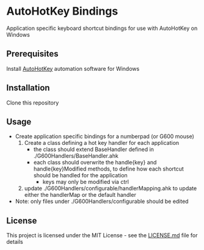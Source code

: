 # AutoHotKey Bindings
Application specific keyboard shortcut bindings for use with AutoHotKey on Windows

## Prerequisites
Install [AutoHotKey](https://www.autohotkey.com/) automation software for Windows

## Installation
Clone this repository

## Usage
* Create application specific bindings for a numberpad (or G600 mouse)
    1) Create a class defining a hot key handler for each application 
        * the class should extend BaseHandler defined in ./G600Handlers/BaseHandler.ahk
        * each class should overwrite the handle{key} and handle{key}Modified methods, to define how each shortcut should be handled for the application
          * keys may only be modified via ctrl
    2) update ./G600Handlers/configurable/handlerMapping.ahk to update either the handlerMap or the default handler
* Note: only files under ./G600Handlers/configurable should be edited 


## License
This project is licensed under the MIT License - see the [LICENSE.md](https://github.com/albertpatterson/AutoHotKeyBindings/blob/master/LICENSE) file for details